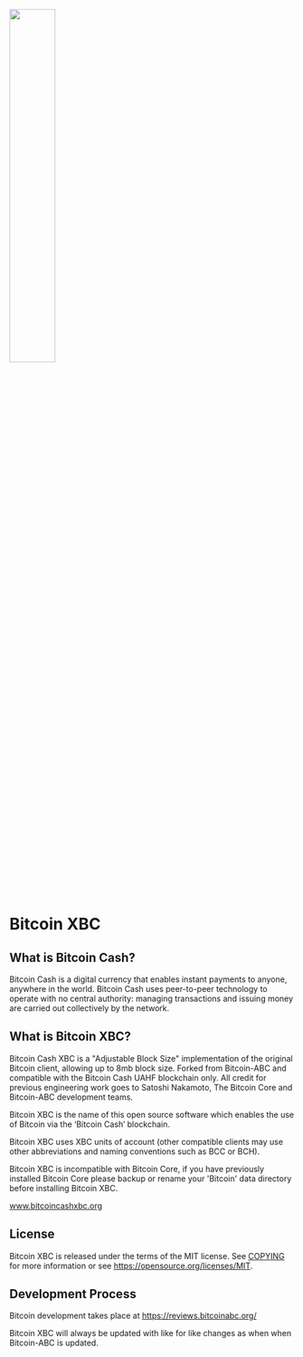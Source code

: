 <img src="https://user-images.githubusercontent.com/30542935/29334926-f6192d3e-8200-11e7-8f86-fb1ca0c2835c.jpg" width="40%"></img> 

Bitcoin XBC
===========

What is Bitcoin Cash?
----------------

Bitcoin Cash is a digital currency that enables instant payments to
anyone, anywhere in the world. Bitcoin Cash uses peer-to-peer technology to operate
with no central authority: managing transactions and issuing money are carried
out collectively by the network.

What is Bitcoin XBC?
--------------------

Bitcoin Cash XBC is a "Adjustable Block Size" implementation of the original Bitcoin client, allowing up to 8mb block size. Forked from Bitcoin-ABC and compatible with the Bitcoin Cash UAHF blockchain only. All credit for previous engineering work goes to Satoshi Nakamoto, The Bitcoin Core and Bitcoin-ABC development teams.

Bitcoin XBC is the name of this open source software which enables the use of Bitcoin via the ‘Bitcoin Cash’ blockchain.

Bitcoin XBC uses XBC units of account (other compatible clients may use other abbreviations and naming conventions such as BCC or BCH).

Bitcoin XBC is incompatible with Bitcoin Core, if you have previously installed Bitcoin Core please backup or rename your 'Bitcoin' data directory before installing Bitcoin XBC.

www.bitcoincashxbc.org

License
-------

Bitcoin XBC is released under the terms of the MIT license. See [COPYING](COPYING) for more
information or see https://opensource.org/licenses/MIT.

Development Process
-------------------

Bitcoin development takes place at https://reviews.bitcoinabc.org/

Bitcoin XBC will always be updated with like for like changes as when when Bitcoin-ABC is updated.
